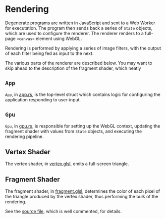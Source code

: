 # Rendering

Degenerate programs are written in JavaScript and sent to a Web Worker for
executation. The program then sends back a series of `State` objects, which are
used to configure the renderer. The renderer renders to a full-page `<canvas>`
element using WebGL.

Rendering is performed by applying a series of image filters, with the output
of each filter being fed as input to the next.

The various parts of the renderer are described below. You may want to skip
ahead to the description of the fragment shader, which neatly

## `App`

`App`, in [app.rs](https://github.com/casey/degenerate/blob/master/src/app.rs),
is the top-level struct which contains logic for configuring the application
responding to user-input.

## `Gpu`

`Gpu`, in [gpu.rs](https://github.com/casey/degenerate/blob/master/src/gpu.rs),
is responsible for setting up the WebGL context, updating the fragment shader
with values from `State` objects, and executing the rendering pipeline.

## Vertex Shader

The vertex shader, in
[vertex.glsl](https://github.com/casey/degenerate/blob/master/src/vertex.glsl),
emits a full-screen triangle.

## Fragment Shader

The fragment shader, in
[fragment.glsl](https://github.com/casey/degenerate/blob/master/src/fragment.glsl),
determines the color of each pixel of the triangle produced by the vertex shader,
thus performing the bulk of the rendering.

See the
[source file](https://github.com/casey/degenerate/blob/master/src/fragment.glsl),
which is well commented, for details.
